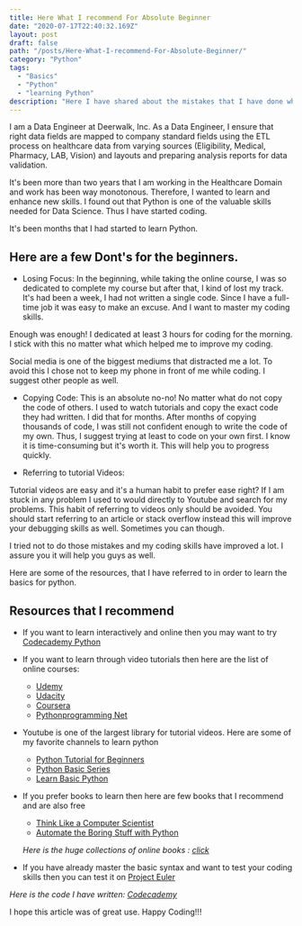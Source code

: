 ```yaml
---
title: Here What I recommend For Absolute Beginner
date: "2020-07-17T22:40:32.169Z"
layout: post
draft: false
path: "/posts/Here-What-I-recommend-For-Absolute-Beginner/"
category: "Python"
tags:
  - "Basics"
  - "Python"
  - "learning Python"
description: "Here I have shared about the mistakes that I have done while learning to code. And the list of the handful of resources to practice coding."
---
```


I am a Data Engineer at Deerwalk, Inc. As a Data Engineer, I ensure that right data fields are mapped to company standard fields using the ETL process on healthcare data from varying sources (Eligibility, Medical, Pharmacy, LAB, Vision) and layouts and preparing analysis reports for data validation.

It's been more than two years that I am working in the Healthcare Domain and work has been way monotonous. Therefore, I wanted to learn and enhance new skills. I found out that Python is one of the valuable skills needed for Data Science. Thus I have started coding.

It's been months that I had started to learn Python.

## Here are a few Dont's for the beginners.

* Losing Focus:
In the beginning, while taking the online course, I was so dedicated to complete my course but after that, I kind of lost my track. It's had been a week, I had not written a single code. Since I have a full-time job it was easy to make an excuse. And I want to master my coding skills.

Enough was enough! I dedicated at least 3 hours for coding for the morning. I stick with this no matter what which helped me to improve my coding.  

Social media is one of the biggest mediums that distracted me a lot. To avoid this I chose not to keep my phone in front of me while coding. I suggest other people as well.

* Copying Code:
This is an absolute no-no! No matter what do not copy the code of others.  I used to watch tutorials and copy the exact code they had written. I did that for months. After months of copying thousands of code, I was still not confident enough to write the code of my own.
Thus, I suggest trying at least to code on your own first. I know it is time-consuming but it's worth it. This will help you to progress quickly.

* Referring to tutorial Videos:

Tutorial videos are easy and it's a human habit to prefer ease right? If I am stuck in any problem I used to would directly to Youtube and search for my problems. This habit of referring to videos only should be avoided. You should start referring to an article or stack overflow instead this will improve your debugging skills as well. Sometimes you can though.

I tried not to do those mistakes and my coding skills have improved a lot. I assure you it will help you guys as well.

Here are some of the resources, that I have referred to in order to learn the basics for python.

## Resources that I recommend

* If you want to learn interactively and online then you may want to try [Codecademy Python](https://www.codecademy.com/learn/learn-python)

* If you want to learn through video tutorials then here are the list of online courses:
  * [Udemy](https://www.udemy.com/course/python-for-absolute-beginners-u/)
  * [Udacity](https://www.udacity.com/course/introduction-to-python--ud1110)
  * [Coursera](https://www.coursera.org/learn/python4)
  * [Pythonprogramming Net](https://pythonprogramming.net/)

* Youtube is one of the largest library for tutorial videos. Here are some of my favorite channels to learn python
  * [Python Tutorial for Beginners](https://www.youtube.com/watch?v=YYXdXT2l-Gg&list=PL-osiE80TeTskrapNbzXhwoFUiLCjGgY7)
  * [Python Basic Series](https://www.youtube.com/watch?v=HBxCHonP6Ro&list=PL6gx4Cwl9DGAcbMi1sH6oAMk4JHw91mC_)
  * [Learn Basic Python](https://www.youtube.com/watch?v=oVp1vrfL_w4&list=PLQVvvaa0QuDe8XSftW-RAxdo6OmaeL85M)

* If you prefer books to learn then here are few books that I recommend and are also free
  * [Think Like a Computer Scientist](https://runestone.academy/runestone/books/published/thinkcspy/index.html)
  * [Automate the Boring Stuff with Python](https://automatetheboringstuff.com/)

  *Here is the huge collections of online books : [click](https://pythonbooks.revolunet.com/)*

* If you have already master the basic syntax and want to test your coding skills then you can test it on [Project Euler](https://projecteuler.net/)

*Here is the code I have written: [Codecademy](https://pythonbooks.revolunet.com/)*

I hope this article was of great use. Happy Coding!!!
